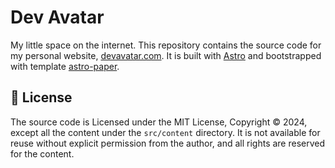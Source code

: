 # Dev Avatar

My little space on the internet. This repository contains the source code for my personal website, [devavatar.com](https://devavatar.com). It is built with [Astro](https://astro.build) and bootstrapped with template [astro-paper](https://github.com/satnaing/astro-paper).

## 📜 License

The source code is Licensed under the MIT License, Copyright © 2024, except all the content under the `src/content` directory. It is not available for reuse without explicit permission from the author, and all rights are reserved for the content.
